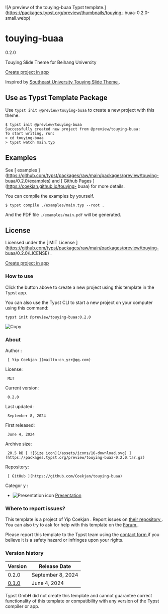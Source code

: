 ![A preview of the touying-buaa Typst
template.](https://packages.typst.org/preview/thumbnails/touying-
buaa-0.2.0-small.webp)

#  touying-buaa

0.2.0

Touying Slide Theme for Beihang University

[ Create project in app ](/app?template=touying-buaa&version=0.2.0)

Inspired by [ Southeast University Touying Slide Theme
](https://github.com/QuadnucYard/touying-theme-seu) .

##  Use as Typst Template Package

Use ` typst init @preview/touying-buaa ` to create a new project with this
theme.

    
    
    $ typst init @preview/touying-buaa
    Successfully created new project from @preview/touying-buaa:
    To start writing, run:
    > cd touying-buaa
    > typst watch main.typ
    

##  Examples

See [ examples
](https://github.com/typst/packages/raw/main/packages/preview/touying-
buaa/0.2.0/examples) and [ Github Pages ](https://coekjan.github.io/touying-
buaa) for more details.

You can compile the examples by yourself.

    
    
    $ typst compile ./examples/main.typ --root .
    

And the PDF file ` ./examples/main.pdf ` will be generated.

##  License

Licensed under the [ MIT License
](https://github.com/typst/packages/raw/main/packages/preview/touying-
buaa/0.2.0/LICENSE) .

[ Create project in app ](/app?template=touying-buaa&version=0.2.0)

###  How to use

Click the button above to create a new project using this template in the
Typst app.

You can also use the Typst CLI to start a new project on your computer using
this command:

    
    
    typst init @preview/touying-buaa:0.2.0

![Copy](/assets/icons/16-copy.svg)

###  About

Author  :

     [ Yip Coekjan ](mailto:cn_yzr@qq.com)
License:

     MIT 
Current version:

     0.2.0 
Last updated:

     September 8, 2024 
First released:

     June 4, 2024 
Archive size:

     20.5 kB [ ![Size icon](/assets/icons/16-download.svg) ](https://packages.typst.org/preview/touying-buaa-0.2.0.tar.gz)
Repository:

     [ GitHub ](https://github.com/Coekjan/touying-buaa)
Categor  y  :

    

  * ![Presentation icon](/assets/icons/16-presentation.svg) [ Presentation ](https://typst.app/universe/search/?category=presentation)

###  Where to report issues?

This  template  is a project of  Yip Coekjan  .  Report issues on  [ their
repository ](https://github.com/Coekjan/touying-buaa) .  You can also try to
ask for help with this  template  on the  [ Forum ](https://forum.typst.app) .

Please report this  template  to the Typst team using the  [ contact form
](https://typst.app/contact) if you believe it is a safety hazard or infringes
upon your rights.

###  Version history

Version  |  Release Date   
---|---  
0.2.0  |  September 8, 2024   
[ 0.1.0 ](https://typst.app/universe/package/touying-buaa/0.1.0/) |  June 4, 2024   
  
Typst GmbH did not create this  template  and cannot guarantee correct
functionality of this  template  or compatibility with any version of the
Typst compiler or app.

